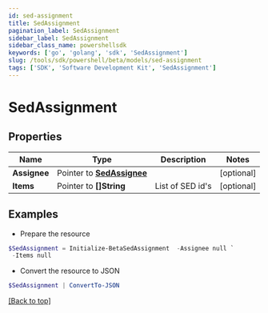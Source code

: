 ```yaml
---
id: sed-assignment
title: SedAssignment
pagination_label: SedAssignment
sidebar_label: SedAssignment
sidebar_class_name: powershellsdk
keywords: ['go', 'golang', 'sdk', 'SedAssignment'] 
slug: /tools/sdk/powershell/beta/models/sed-assignment
tags: ['SDK', 'Software Development Kit', 'SedAssignment']
---
```



# SedAssignment

## Properties

Name | Type | Description | Notes
------------ | ------------- | ------------- | -------------
**Assignee** |  Pointer to [**SedAssignee**](sed-assignee) |  | [optional] 
**Items** |  Pointer to **[]String** | List of SED id&#39;s | [optional] 

## Examples

- Prepare the resource
```powershell
$SedAssignment = Initialize-BetaSedAssignment  -Assignee null `
 -Items null
```

- Convert the resource to JSON
```powershell
$SedAssignment | ConvertTo-JSON
```


[[Back to top]](#) 

